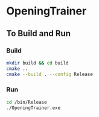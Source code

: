 # OpeningTrainer

## To Build and Run

### Build

```bash
mkdir build && cd build
cmake ..
cmake --build . --config Release
```

### Run

```bash
cd /bin/Release
./OpeningTrainer.exe
```